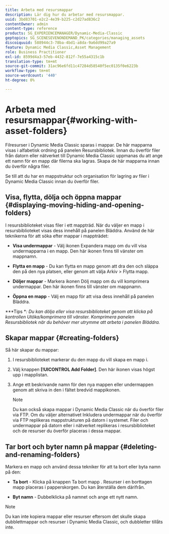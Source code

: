 ```yaml
---
title: Arbeta med resursmappar
description: Lär dig hur du arbetar med resursmappar.
uuid: 3bd83701-e2c2-4e39-b225-c2d27ad836c2
contentOwner: admin
content-type: reference
products: SG_EXPERIENCEMANAGER/Dynamic-Media-Classic
geptopics: SG_SCENESEVENONDEMAND_PK/categories/managing_assets
discoiquuid: 588944c3-78ba-4bd1-a8da-9a6dd99a27a9
feature: Dynamic Media Classic,Asset Management
role: Business Practitioner
exl-id: 8599d4a3-57eb-4432-812f-7e55a4315c1b
translation-type: tm+mt
source-git-commit: 31ac96e6fd11c47284d58540f5ec0135f0e6223b
workflow-type: tm+mt
source-wordcount: '440'
ht-degree: 0%

---
```


# Arbeta med resursmappar{#working-with-asset-folders}

Filresurser i Dynamic Media Classic sparas i mappar. De här mapparna visas i alfabetisk ordning på panelen Resursbibliotek. Innan du överför filer från datorn eller nätverket till Dynamic Media Classic uppmanas du att ange ett namn för en mapp där filerna ska lagras. Skapa de här mapparna innan du överför några filer.

Se till att du har en mappstruktur och organisation för lagring av filer i Dynamic Media Classic innan du överför filer.

## Visa, flytta, dölja och öppna mappar {#displaying-moving-hiding-and-opening-folders}

I resursbiblioteket visas filer i ett mappträd. När du väljer en mapp i resursbiblioteket visas dess innehåll på panelen Bläddra. Använd de här teknikerna för att söka efter mappar i mappträdet:

* **Visa undermappar** - Välj ikonen Expandera mapp om du vill visa undermapparna i en mapp. Den här ikonen finns till vänster om mappnamn.

* **Flytta en mapp** - Du kan flytta en mapp genom att dra den och släppa den på den nya platsen, eller genom att välja Arkiv > Flytta mapp.

* **Döljer mappar** - Markera ikonen Dölj mapp om du vill komprimera undermappar. Den här ikonen finns till vänster om mappnamn.

* **Öppna en mapp** - Välj en mapp för att visa dess innehåll på panelen Bläddra.

***Tips **: Du kan dölja eller visa resursbiblioteket genom att klicka på kontrollen Utöka/komprimera till vänster. Komprimera panelen Resursbibliotek när du behöver mer utrymme att arbeta i panelen Bläddra.*

## Skapar mappar {#creating-folders}

Så här skapar du mappar:

1. I resursbiblioteket markerar du den mapp du vill skapa en mapp i.
1. Välj knappen **[!UICONTROL Add Folder]**. Den här ikonen visas högst upp i mapplistan.
1. Ange ett beskrivande namn för den nya mappen eller undermappen genom att skriva in den i fältet bredvid mappikonen.

   >[!NOTE]
   >
   >Du kan också skapa mappar i Dynamic Media Classic när du överför filer via FTP. Om du väljer alternativet Inkludera undermappar när du överför via FTP replikeras mappstrukturen på datorn i systemet. Filer och undermappar på datorn eller i nätverket replikeras i resursbiblioteket och de resurser du överför placeras i dessa mappar.

## Tar bort och byter namn på mappar {#deleting-and-renaming-folders}

Markera en mapp och använd dessa tekniker för att ta bort eller byta namn på den:

* **Ta bort** - Klicka på knappen Ta bort mapp . Resurser i en borttagen mapp placeras i papperskorgen. Du kan återställa dem därifrån.

* **Byt namn**  - Dubbelklicka på namnet och ange ett nytt namn.

>[!NOTE]
>
>Du kan inte kopiera mappar eller resurser eftersom det skulle skapa dubblettmappar och resurser i Dynamic Media Classic, och dubbletter tillåts inte.
